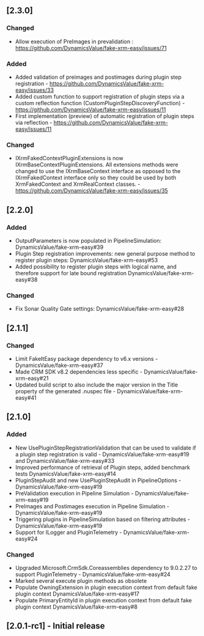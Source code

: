 ## [2.3.0]

### Changed

- Allow execution of PreImages in prevalidation : https://github.com/DynamicsValue/fake-xrm-easy/issues/71
 
### Added

- Added validation of preimages and postimages during plugin step registration - https://github.com/DynamicsValue/fake-xrm-easy/issues/33
- Added custom function to support registration of plugin steps via a custom reflection function (CustomPluginStepDiscoveryFunction) - https://github.com/DynamicsValue/fake-xrm-easy/issues/11
- First implementation (preview) of automatic registration of plugin steps via reflection - https://github.com/DynamicsValue/fake-xrm-easy/issues/11


### Changed

- IXrmFakedContextPluginExtensions is now IXrmBaseContextPluginExtensions. All extensions methods were changed to use the IXrmBaseContext interface as opposed to the IXrmFakedContext interface only so they could be used by both XrmFakedContext and XrmRealContext classes. - https://github.com/DynamicsValue/fake-xrm-easy/issues/35

## [2.2.0]

### Added 

 - OutputParameters is now populated in PipelineSimulation: DynamicsValue/fake-xrm-easy#39 
 - Plugin Step registration improvements: new general purpose method to register plugin steps: DynamicsValue/fake-xrm-easy#53
 - Added possibility to register plugin steps with logical name, and therefore support for late bound registration DynamicsValue/fake-xrm-easy#38
 
### Changed

- Fix Sonar Quality Gate settings: DynamicsValue/fake-xrm-easy#28

## [2.1.1]

### Changed

- Limit FakeItEasy package dependency to v6.x versions - DynamicsValue/fake-xrm-easy#37
- Made CRM SDK v8.2 dependencies less specific - DynamicsValue/fake-xrm-easy#21
- Updated build script to also include the major version in the Title property of the generated .nuspec file - DynamicsValue/fake-xrm-easy#41

## [2.1.0]

### Added

- New UsePluginStepRegistrationValidation that can be used to validate if a plugin step registration is valid - DynamicsValue/fake-xrm-easy#19 and DynamicsValue/fake-xrm-easy#33
- Improved performance of retrieval of Plugin steps, added benchmark tests DynamicsValue/fake-xrm-easy#14
- PluginStepAudit and new UsePluginStepAudit in PipelineOptions - DynamicsValue/fake-xrm-easy#19
- PreValidation execution in Pipeline Simulation - DynamicsValue/fake-xrm-easy#19
- PreImages and Postimages execution in Pipeline Simulation - DynamicsValue/fake-xrm-easy#19
- Triggering plugins in PipelineSimulation based on filtering attributes - DynamicsValue/fake-xrm-easy#19
- Support for ILogger and PluginTelemetry - DynamicsValue/fake-xrm-easy#24

### Changed

- Upgraded Microsoft.CrmSdk.Coreassemblies dependency to 9.0.2.27 to support PluginTelemetry - DynamicsValue/fake-xrm-easy#24
- Marked several execute plugin methods as obsolete
- Populate OwningExtension in plugin execution context from default fake plugin context DynamicsValue/fake-xrm-easy#17
- Populate PrimaryEntityId in plugin execution context from default fake plugin context DynamicsValue/fake-xrm-easy#8

## [2.0.1-rc1] - Initial release